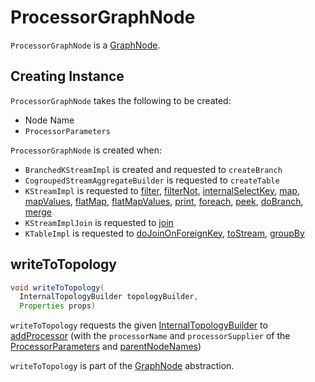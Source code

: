 # ProcessorGraphNode

`ProcessorGraphNode` is a [GraphNode](GraphNode.md).

## Creating Instance

`ProcessorGraphNode` takes the following to be created:

* <span id="nodeName"> Node Name
* <span id="processorParameters"> `ProcessorParameters`

`ProcessorGraphNode` is created when:

* `BranchedKStreamImpl` is created and requested to `createBranch`
* `CogroupedStreamAggregateBuilder` is requested to `createTable`
* `KStreamImpl` is requested to [filter](KStreamImpl.md#filter), [filterNot](KStreamImpl.md#filterNot), [internalSelectKey](KStreamImpl.md#internalSelectKey), [map](KStreamImpl.md#map), [mapValues](KStreamImpl.md#mapValues), [flatMap](KStreamImpl.md#flatMap), [flatMapValues](KStreamImpl.md#flatMapValues), [print](KStreamImpl.md#print), [foreach](KStreamImpl.md#foreach), [peek](KStreamImpl.md#peek), [doBranch](KStreamImpl.md#doBranch), [merge](KStreamImpl.md#merge)
* `KStreamImplJoin` is requested to [join](KStreamImplJoin.md#join)
* `KTableImpl` is requested to [doJoinOnForeignKey](KTableImpl.md#doJoinOnForeignKey), [toStream](KTableImpl.md#toStream), [groupBy](KTableImpl.md#groupBy)

## <span id="writeToTopology"> writeToTopology

```java
void writeToTopology(
  InternalTopologyBuilder topologyBuilder,
  Properties props)
```

`writeToTopology` requests the given [InternalTopologyBuilder](../InternalTopologyBuilder.md) to [addProcessor](../InternalTopologyBuilder.md#addProcessor) (with the `processorName` and `processorSupplier` of the [ProcessorParameters](#processorParameters) and [parentNodeNames](GraphNode.md#parentNodeNames))

`writeToTopology` is part of the [GraphNode](GraphNode.md#writeToTopology) abstraction.
